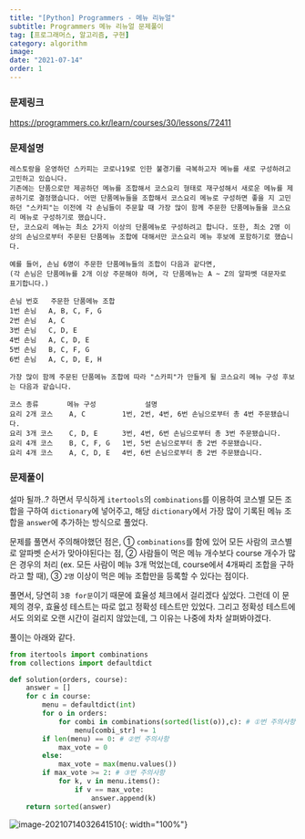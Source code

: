 ```yaml
---
title: "[Python] Programmers - 메뉴 리뉴얼"
subtitle: Programmers 메뉴 리뉴얼 문제풀이
tag: [프로그래머스, 알고리즘, 구현]
category: algorithm
image:
date: "2021-07-14"
order: 1
---
```


### 문제링크

https://programmers.co.kr/learn/courses/30/lessons/72411

### 문제설명

```
레스토랑을 운영하던 스카피는 코로나19로 인한 불경기를 극복하고자 메뉴를 새로 구성하려고 고민하고 있습니다.
기존에는 단품으로만 제공하던 메뉴를 조합해서 코스요리 형태로 재구성해서 새로운 메뉴를 제공하기로 결정했습니다. 어떤 단품메뉴들을 조합해서 코스요리 메뉴로 구성하면 좋을 지 고민하던 "스카피"는 이전에 각 손님들이 주문할 때 가장 많이 함께 주문한 단품메뉴들을 코스요리 메뉴로 구성하기로 했습니다.
단, 코스요리 메뉴는 최소 2가지 이상의 단품메뉴로 구성하려고 합니다. 또한, 최소 2명 이상의 손님으로부터 주문된 단품메뉴 조합에 대해서만 코스요리 메뉴 후보에 포함하기로 했습니다.

예를 들어, 손님 6명이 주문한 단품메뉴들의 조합이 다음과 같다면,
(각 손님은 단품메뉴를 2개 이상 주문해야 하며, 각 단품메뉴는 A ~ Z의 알파벳 대문자로 표기합니다.)

손님 번호	주문한 단품메뉴 조합
1번 손님	A, B, C, F, G
2번 손님	A, C
3번 손님	C, D, E
4번 손님	A, C, D, E
5번 손님	B, C, F, G
6번 손님	A, C, D, E, H

가장 많이 함께 주문된 단품메뉴 조합에 따라 "스카피"가 만들게 될 코스요리 메뉴 구성 후보는 다음과 같습니다.

코스 종류	    메뉴 구성	         설명
요리 2개 코스	A, C	     1번, 2번, 4번, 6번 손님으로부터 총 4번 주문됐습니다.
요리 3개 코스	C, D, E	     3번, 4번, 6번 손님으로부터 총 3번 주문됐습니다.
요리 4개 코스	B, C, F, G	 1번, 5번 손님으로부터 총 2번 주문됐습니다.
요리 4개 코스	A, C, D, E	 4번, 6번 손님으로부터 총 2번 주문됐습니다.
```

### 문제풀이

설마 될까..? 하면서 무식하게 `itertools`의 `combinations`를 이용하여 코스별 모든 조합을 구하여 `dictionary`에 넣어주고, 해당 `dictionary`에서 가장 많이 기록된 메뉴 조합을 `answer`에 추가하는 방식으로 풀었다.

문제를 풀면서 주의해야했던 점은, ① `combinations`를 함에 있어 모든 사람의 코스별로 알파벳 순서가 맞아야된다는 점, ② 사람들이 먹은 메뉴 개수보다 course 개수가 많은 경우의 처리 (ex. 모든 사람이 메뉴 3개 먹었는데, course에서 4개짜리 조합을 구하라고 할 때), ③ `2명` 이상이 먹은 메뉴 조합만을 등록할 수 있다는 점이다.

풀면서, 당연히 `3중 for문`이기 때문에 효율성 체크에서 걸리겠다 싶었다. 그런데 이 문제의 경우, 효율성 테스트는 따로 없고 정확성 테스트만 있었다. 그리고 정확성 테스트에서도 의외로 오랜 시간이 걸리지 않았는데, 그 이유는 나중에 차차 살펴봐야겠다.

풀이는 아래와 같다.

```python
from itertools import combinations
from collections import defaultdict

def solution(orders, course):
    answer = []
    for c in course:
        menu = defaultdict(int)
        for o in orders:
            for combi in combinations(sorted(list(o)),c): # ①번 주의사항
                menu[combi_str] += 1
        if len(menu) == 0: # ②번 주의사항
            max_vote = 0
        else:
            max_vote = max(menu.values())
        if max_vote >= 2: # ③번 주의사항
            for k, v in menu.items():
                if v == max_vote:
                    answer.append(k)
    return sorted(answer)
```

![image-20210714032641510](/assets/img/post-images/image-20210714032641510.png){: width="100%"}
